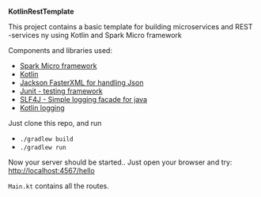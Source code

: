 **KotlinRestTemplate**

This project contains a basic template for building microservices and REST -services ny using Kotlin and Spark Micro framework

Components and libraries used:
* [Spark Micro framework](http://sparkjava.com)
* [Kotlin](https://kotlinlang.org)
* [Jackson FasterXML for handling Json](https://github.com/FasterXML/jackson)
* [Junit - testing framework](http://junit.org/junit4/)
* [SLF4J - Simple logging facade for java](http://www.slf4j.org)
* [Kotlin logging](https://github.com/MicroUtils/kotlin-logging)


Just clone this repo, and run
* `./gradlew build`
* `./gradlew run`

Now your server should be started.. 
Just open your browser and try: [http://localhost:4567/hello](http://localhost:4567/hello)


`Main.kt` contains all the routes. 